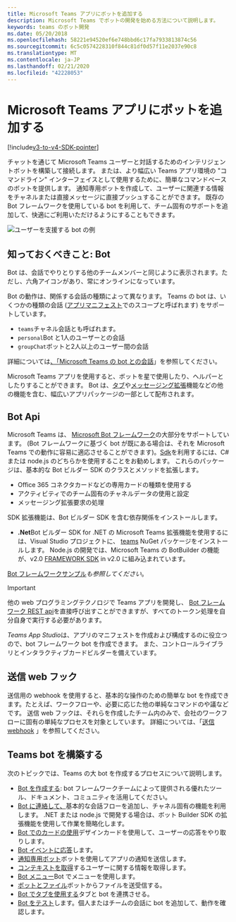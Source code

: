 ```yaml
---
title: Microsoft Teams アプリにボットを追加する
description: Microsoft Teams でボットの開発を始める方法について説明します。
keywords: teams のボット開発
ms.date: 05/20/2018
ms.openlocfilehash: 58221e94520ef6e748bbd6c17fa7933813874c56
ms.sourcegitcommit: 6c5c0574228310f844c81df0d57f11e2037e90c8
ms.translationtype: MT
ms.contentlocale: ja-JP
ms.lasthandoff: 02/21/2020
ms.locfileid: "42228053"
---
```

# <a name="add-bots-to-microsoft-teams-apps"></a>Microsoft Teams アプリにボットを追加する

[!include[v3-to-v4-SDK-pointer](~/includes/v3-to-v4-pointer-bots.md)]

チャットを通じて Microsoft Teams ユーザーと対話するためのインテリジェントボットを構築して接続します。 または、より幅広い Teams アプリ環境の "コマンドライン" インターフェイスとして使用するために、簡単なコマンドベースのボットを提供します。 通知専用ボットを作成して、ユーザーに関連する情報をチャネルまたは直接メッセージに直接プッシュすることができます。 既存の Bot フレームワークを使用している bot を利用して、チーム固有のサポートを追加して、快適にご利用いただけるようにすることもできます。

![ユーザーを支援する bot の例](~/assets/images/bot_example.png)

## <a name="what-you-need-to-know-bots"></a>知っておくべきこと: Bot

Bot は、会話でやりとりする他のチームメンバーと同じように表示されます。ただし、六角アイコンがあり、常にオンラインになっています。

Bot の動作は、関係する会話の種類によって異なります。 Teams の bot は、いくつかの種類の会話 ([アプリマニフェスト](~/resources/schema/manifest-schema.md)でのスコープと呼ばれます) をサポートしています。

* `teams`チャネル会話とも呼ばれます。
* `personal`Bot と1人のユーザーとの会話
* `groupChat`ボットと2人以上のユーザー間の会話

詳細については[、「Microsoft Teams の bot との会話](~/resources/bot-v3/bot-conversations/bots-conversations.md)」を参照してください。

Microsoft Teams アプリを使用すると、ボットを星で使用したり、ヘルパーとしたりすることができます。 Bot は、[タブ](~/tabs/what-are-tabs.md)や[メッセージング拡張](~/messaging-extensions/what-are-messaging-extensions.md)機能などの他の機能を含む、幅広いアプリパッケージの一部として配布されます。

## <a name="bot-apis"></a>Bot Api

Microsoft Teams は、 [Microsoft Bot フレームワーク](https://dev.botframework.com/)の大部分をサポートしています。 (Bot フレームワークに基づく bot が既にある場合は、それを Microsoft Teams での動作に容易に適応させることができます)。[Sdk](/microsoftteams/platform/#pivot=sdk-tools)を利用するには、C# または node.js のどちらかを使用することをお勧めします。 これらのパッケージは、基本的な Bot ビルダー SDK のクラスとメソッドを拡張します。

* Office 365 コネクタカードなどの専用カードの種類を使用する
* アクティビティでのチーム固有のチャネルデータの使用と設定
* メッセージング拡張要求の処理

SDK 拡張機能は、Bot ビルダー SDK を含む依存関係をインストールします。

* **.Net**Bot ビルダー SDK for .NET の Microsoft Teams 拡張機能を使用するには、Visual Studio プロジェクトに、 [teams](https://www.nuget.org/packages/Microsoft.Bot.Connector.Teams) NuGet パッケージをインストールします。 Node.js の開発では、Microsoft Teams の BotBuilder の機能が、v2.0 [FRAMEWORK SDK](https://github.com/microsoft/botframework-sdk) in v2.0 に組み込まれています。

[Bot フレームワークサンプル](https://github.com/Microsoft/BotBuilder-Samples/blob/master/README.md)*も参照してください*。

> [!IMPORTANT]
> 他の web プログラミングテクノロジで Teams アプリを開発し、 [Bot フレームワーク REST api](/bot-framework/rest-api/bot-framework-rest-overview)を直接呼び出すことができますが、すべてのトークン処理を自分自身で実行する必要があります。

*Teams App Studio*は、アプリのマニフェストを作成および構成するのに役立つので、bot フレームワーク bot を作成できます。 また、コントロールライブラリとインタラクティブカードビルダーを備えています。

## <a name="outgoing-webhooks"></a>送信 web フック

送信用の webhook を使用すると、基本的な操作のための簡単な bot を作成できます。たとえば、ワークフローや、必要に応じた他の単純なコマンドのや議などです。 送信 web フックは、それらを作成したチーム内のみで、会社のワークフローに固有の単純なプロセスを対象としています。 詳細については、「[送信 webhook](~/webhooks-and-connectors/how-to/add-outgoing-webhook.md) 」を参照してください。

## <a name="build-a-great-teams-bot"></a>Teams bot を構築する

次のトピックでは、Teams の大 bot を作成するプロセスについて説明します。

* [Bot を作成する](~/resources/bot-v3/bots-create.md): bot フレームワークチームによって提供される優れたツール、ドキュメント、コミュニティを活用してください。
* [Bot に連絡して、](~/resources/bot-v3/bot-conversations/bots-conversations.md)基本的な会話フローを追加し、チャネル固有の機能を利用します。 .NET または node.js で開発する場合は、ボット Builder SDK の拡張機能を使用して作業を簡略化します。
* [Bot でのカードの使用](~/resources/bot-v3/bots-cards.md)デザインカードを使用して、ユーザーの応答をやり取りします。
* [Bot イベントに応答](~/resources/bot-v3/bots-notifications.md)します。
* [通知専用ボット](~/resources/bot-v3/bots-notification-only.md)ボットを使用してアプリの通知を送信します。
* [コンテキストを取得](~/resources/bot-v3/bots-context.md)するユーザーに関する情報を取得します。
* [Bot メニュー](~/resources/bot-v3/bots-menus.md)Bot でメニューを使用します。
* [ボットとファイル](~/resources/bot-v3/bots-files.md)ボットからファイルを送受信する。
* [Bot でタブを使用する](~/resources/bot-v3/bots-with-tabs.md)タブと bot を連携させる。
* [Bot をテスト](~/resources/bot-v3/bots-test.md)します。個人またはチームの会話に bot を追加して、動作を確認します。
